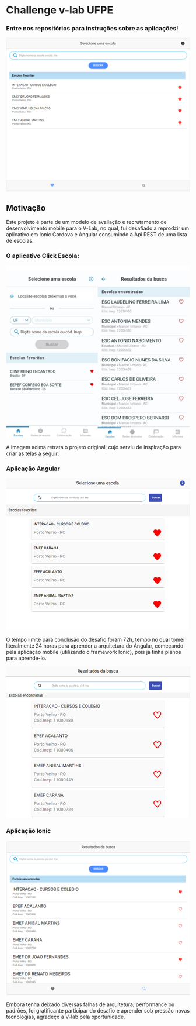 # Challenge v-lab UFPE

### Entre nos repositórios para instruções sobre as aplicações!

![home image](./.github/appHome.png)

## Motivação

Este projeto é parte de um modelo de avaliação e recrutamento de desenvolvimento mobile para o V-Lab, no qual, fui desafiado a reprodzir um aplicativo em Ionic Cordova e Angular consumindo a Api REST de uma lista de escolas.

### O aplicativo Click Escola:

![original app](./.github/original.png)

A imagem acima retrata o projeto original, cujo serviu de inspiração para criar as telas a seguir:

### Aplicação Angular

![home web](./.github/webHome.png)

O tempo limite para conclusão do desafio foram 72h, tempo no qual tomei literalmente 24 horas para aprender a arquitetura do Angular, começando pela aplicação mobile (utilizando o framework Ionic), pois já tinha planos para aprende-lo.

![Search web](./.github/webSearch.png)

### Aplicação Ionic

![search app](./.github/appSearch.png)

Embora tenha deixado diversas falhas de arquitetura, performance ou padrões, foi gratificante participar do desafio e aprender sob pressão novas tecnologias, agradeço a V-lab pela oportunidade.
